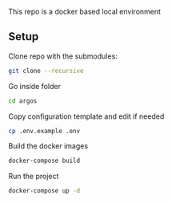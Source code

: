 This repo is a docker based local environment

## Setup

Clone repo with the submodules:

```bash
git clone --recursive
```

Go inside folder

```bash
cd argos
```

Copy configuration template and edit if needed

```bash
cp .env.example .env
```

Build the docker images

```bash
docker-compose build
```

Run the project

```bash
docker-compose up -d
```